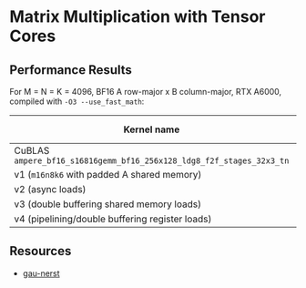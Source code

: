 # Matrix Multiplication with Tensor Cores

## Performance Results
For M = N = K = 4096, BF16 A row-major x B column-major, RTX A6000, compiled with `-O3 --use_fast_math`:

| Kernel name | Duration (ms) | % of CuBLAS |
|-------------|---------------|-------------|
| CuBLAS `ampere_bf16_s16816gemm_bf16_256x128_ldg8_f2f_stages_32x3_tn` | 155.65 | 100.00% |
| v1 (`m16n8k6` with padded A shared memory) | 239.62 | 64.95% |
| v2 (async loads) | 207.87 | 74.89% |
| v3 (double buffering shared memory loads) | 202.75 | 76.78% |
| v4 (pipelining/double buffering register loads) | 207.36 | 75.07% |


## Resources

- [gau-nerst](https://github.com/gau-nernst/learn-cuda/tree/main/02b_matmul_tensorop)
